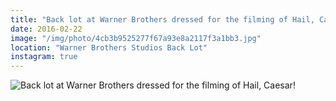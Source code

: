 ```yaml
---
title: "Back lot at Warner Brothers dressed for the filming of Hail, Caesar!"
date: 2016-02-22
image: "/img/photo/4cb3b9525277f67a93e8a2117f3a1bb3.jpg"
location: "Warner Brothers Studios Back Lot"
instagram: true
---
```


![Back lot at Warner Brothers dressed for the filming of Hail, Caesar!](/img/photo/4cb3b9525277f67a93e8a2117f3a1bb3.jpg)
